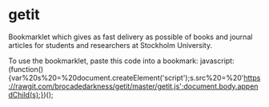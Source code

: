# getit
Bookmarklet which gives as fast delivery as possible of books and journal articles for students and researchers at Stockholm University.

To use the bookmarklet, paste this code into a bookmark:
javascript:(function(){var%20s%20=%20document.createElement('script');s.src%20=%20'https://rawgit.com/brocadedarkness/getit/master/getit.js';document.body.appendChild(s);})();

